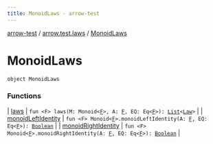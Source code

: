 ```yaml
---
title: MonoidLaws - arrow-test
---
```


[arrow-test](../../index.html) / [arrow.test.laws](../index.html) / [MonoidLaws](./index.html)

# MonoidLaws

`object MonoidLaws`

### Functions

| [laws](laws.html) | `fun <F> laws(M: Monoid<`[`F`](laws.html#F)`>, A: `[`F`](laws.html#F)`, EQ: Eq<`[`F`](laws.html#F)`>): `[`List`](https://kotlinlang.org/api/latest/jvm/stdlib/kotlin.collections/-list/index.html)`<`[`Law`](../-law/index.html)`>` |
| [monoidLeftIdentity](monoid-left-identity.html) | `fun <F> Monoid<`[`F`](monoid-left-identity.html#F)`>.monoidLeftIdentity(A: `[`F`](monoid-left-identity.html#F)`, EQ: Eq<`[`F`](monoid-left-identity.html#F)`>): `[`Boolean`](https://kotlinlang.org/api/latest/jvm/stdlib/kotlin/-boolean/index.html) |
| [monoidRightIdentity](monoid-right-identity.html) | `fun <F> Monoid<`[`F`](monoid-right-identity.html#F)`>.monoidRightIdentity(A: `[`F`](monoid-right-identity.html#F)`, EQ: Eq<`[`F`](monoid-right-identity.html#F)`>): `[`Boolean`](https://kotlinlang.org/api/latest/jvm/stdlib/kotlin/-boolean/index.html) |


